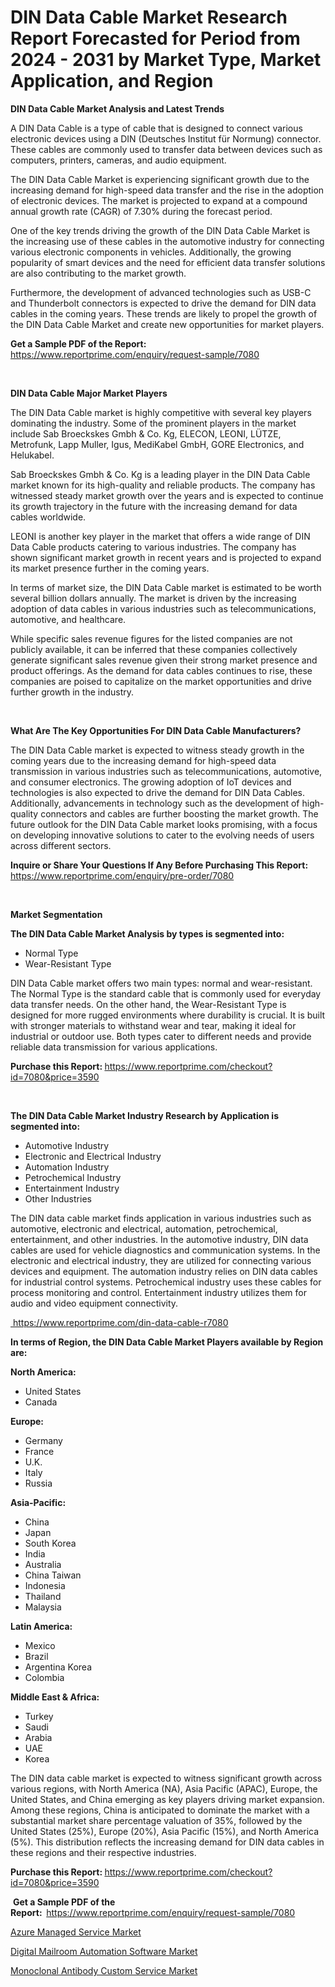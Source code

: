 <p><h1>DIN Data Cable Market Research Report Forecasted for Period from 2024 -  2031 by Market Type, Market Application, and Region</h1></p><p><strong>DIN Data Cable Market Analysis and Latest Trends</strong></p>
<p><p>A DIN Data Cable is a type of cable that is designed to connect various electronic devices using a DIN (Deutsches Institut für Normung) connector. These cables are commonly used to transfer data between devices such as computers, printers, cameras, and audio equipment.</p><p>The DIN Data Cable Market is experiencing significant growth due to the increasing demand for high-speed data transfer and the rise in the adoption of electronic devices. The market is projected to expand at a compound annual growth rate (CAGR) of 7.30% during the forecast period.</p><p>One of the key trends driving the growth of the DIN Data Cable Market is the increasing use of these cables in the automotive industry for connecting various electronic components in vehicles. Additionally, the growing popularity of smart devices and the need for efficient data transfer solutions are also contributing to the market growth.</p><p>Furthermore, the development of advanced technologies such as USB-C and Thunderbolt connectors is expected to drive the demand for DIN data cables in the coming years. These trends are likely to propel the growth of the DIN Data Cable Market and create new opportunities for market players.</p></p>
<p><strong>Get a Sample PDF of the Report:&nbsp;</strong> <a href="https://www.reportprime.com/enquiry/request-sample/7080">https://www.reportprime.com/enquiry/request-sample/7080</a></p>
<p>&nbsp;</p>
<p><strong>DIN Data Cable Major Market Players</strong></p>
<p><p>The DIN Data Cable market is highly competitive with several key players dominating the industry. Some of the prominent players in the market include Sab Broeckskes Gmbh & Co. Kg, ELECON, LEONI, LÜTZE, Metrofunk, Lapp Muller, Igus, MediKabel GmbH, GORE Electronics, and Helukabel.</p><p>Sab Broeckskes Gmbh & Co. Kg is a leading player in the DIN Data Cable market known for its high-quality and reliable products. The company has witnessed steady market growth over the years and is expected to continue its growth trajectory in the future with the increasing demand for data cables worldwide.</p><p>LEONI is another key player in the market that offers a wide range of DIN Data Cable products catering to various industries. The company has shown significant market growth in recent years and is projected to expand its market presence further in the coming years.</p><p>In terms of market size, the DIN Data Cable market is estimated to be worth several billion dollars annually. The market is driven by the increasing adoption of data cables in various industries such as telecommunications, automotive, and healthcare.</p><p>While specific sales revenue figures for the listed companies are not publicly available, it can be inferred that these companies collectively generate significant sales revenue given their strong market presence and product offerings. As the demand for data cables continues to rise, these companies are poised to capitalize on the market opportunities and drive further growth in the industry.</p></p>
<p>&nbsp;</p>
<p><strong>What Are The Key Opportunities For DIN Data Cable Manufacturers?</strong></p>
<p><p>The DIN Data Cable market is expected to witness steady growth in the coming years due to the increasing demand for high-speed data transmission in various industries such as telecommunications, automotive, and consumer electronics. The growing adoption of IoT devices and technologies is also expected to drive the demand for DIN Data Cables. Additionally, advancements in technology such as the development of high-quality connectors and cables are further boosting the market growth. The future outlook for the DIN Data Cable market looks promising, with a focus on developing innovative solutions to cater to the evolving needs of users across different sectors.</p></p>
<p><strong>Inquire or Share Your Questions If Any Before Purchasing This Report:</strong> <a href="https://www.reportprime.com/enquiry/pre-order/7080">https://www.reportprime.com/enquiry/pre-order/7080</a></p>
<p>&nbsp;</p>
<p><strong>Market Segmentation</strong></p>
<p><strong>The DIN Data Cable Market Analysis by types is segmented into:</strong></p>
<p><ul><li>Normal Type</li><li>Wear-Resistant Type</li></ul></p>
<p><p>DIN Data Cable market offers two main types: normal and wear-resistant. The Normal Type is the standard cable that is commonly used for everyday data transfer needs. On the other hand, the Wear-Resistant Type is designed for more rugged environments where durability is crucial. It is built with stronger materials to withstand wear and tear, making it ideal for industrial or outdoor use. Both types cater to different needs and provide reliable data transmission for various applications.</p></p>
<p><strong>Purchase this Report:&nbsp;</strong><a href="https://www.reportprime.com/checkout?id=7080&price=3590">https://www.reportprime.com/checkout?id=7080&price=3590</a></p>
<p>&nbsp;</p>
<p><strong>The DIN Data Cable Market Industry Research by Application is segmented into:</strong></p>
<p><ul><li>Automotive Industry</li><li>Electronic and Electrical Industry</li><li>Automation Industry</li><li>Petrochemical Industry</li><li>Entertainment Industry</li><li>Other Industries</li></ul></p>
<p><p>The DIN data cable market finds application in various industries such as automotive, electronic and electrical, automation, petrochemical, entertainment, and other industries. In the automotive industry, DIN data cables are used for vehicle diagnostics and communication systems. In the electronic and electrical industry, they are utilized for connecting various devices and equipment. The automation industry relies on DIN data cables for industrial control systems. Petrochemical industry uses these cables for process monitoring and control. Entertainment industry utilizes them for audio and video equipment connectivity.</p></p>
<p><a href="https://www.reportprime.com/din-data-cable-r7080">&nbsp;https://www.reportprime.com/din-data-cable-r7080</a></p>
<p><strong>In terms of Region, the DIN Data Cable Market Players available by Region are:</strong></p>
<p>
    <p> <strong> North America: </strong>
        <ul>
            <li>United States</li>
            <li>Canada</li>
        </ul>
        </p> 
    <p> <strong> Europe: </strong>
        <ul>
            <li>Germany</li>
            <li>France</li>
            <li>U.K.</li>
            <li>Italy</li>
            <li>Russia</li>
        </ul>
        </p> 
    <p> <strong> Asia-Pacific: </strong>
        <ul>
            <li>China</li>
            <li>Japan</li>
            <li>South Korea</li>
            <li>India</li>
            <li>Australia</li>
            <li>China Taiwan</li>
            <li>Indonesia</li>
            <li>Thailand</li>
            <li>Malaysia</li>
        </ul>
        </p> 
    <p> <strong> Latin America: </strong>
        <ul>
            <li>Mexico</li>
            <li>Brazil</li>
            <li>Argentina Korea</li>
            <li>Colombia</li>
        </ul>
        </p> 
    <p> <strong> Middle East & Africa: </strong>
        <ul>
            <li>Turkey</li>
            <li>Saudi</li>
            <li>Arabia</li>
            <li>UAE</li>
            <li>Korea</li>
        </ul>
    </p>
    </p>
<p><p>The DIN data cable market is expected to witness significant growth across various regions, with North America (NA), Asia Pacific (APAC), Europe, the United States, and China emerging as key players driving market expansion. Among these regions, China is anticipated to dominate the market with a substantial market share percentage valuation of 35%, followed by the United States (25%), Europe (20%), Asia Pacific (15%), and North America (5%). This distribution reflects the increasing demand for DIN data cables in these regions and their respective industries.</p></p>
<p><strong>Purchase this Report: </strong><a href="https://www.reportprime.com/checkout?id=7080&price=3590">https://www.reportprime.com/checkout?id=7080&price=3590</a></p>
<p>&nbsp;<strong>Get a Sample PDF of the Report:&nbsp;&nbsp;</strong><a href="https://www.reportprime.com/enquiry/request-sample/7080">https://www.reportprime.com/enquiry/request-sample/7080</a></p>
<p><strong></strong></p>
<p><p><a href="https://www.linkedin.com/pulse/azure-managed-service-market-competitive-analysis-trends-qwvrf?trackingId=qbYXs8WOBmlWq4Gu%2B1V87g%3D%3D">Azure Managed Service Market</a></p><p><a href="https://www.linkedin.com/pulse/digital-mailroom-automation-software-market-insight-trends-irkvf?trackingId=uYkmK19KtawDlaxh9FZlHw%3D%3D">Digital Mailroom Automation Software Market</a></p><p><a href="https://www.linkedin.com/pulse/monoclonal-antibody-custom-service-market-share-evolution-xflyf?trackingId=dV3%2F8uZ5unL6KaBjPShNsg%3D%3D">Monoclonal Antibody Custom Service Market</a></p></p>